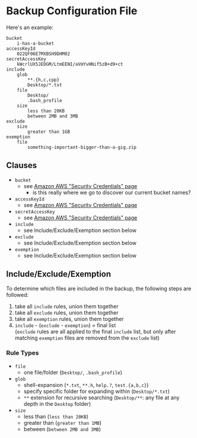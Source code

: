 # Backup Configuration File

Here's an example:

	bucket
		i-has-a-bucket
	accessKeyId
		022QF06E7MXBSH9DHM02
	secretAccessKey
		kWcrlUX5JEDGM/LtmEENI/aVmYvHNif5zB+d9+ct
	include
		glob
			**.{h,c,cpp}
			Desktop/*.txt
		file
			Desktop/
			.bash_profile
		size
			less than 20KB
			between 2MB and 3MB
	exclude
		size
			greater than 1GB
	exemption
		file
			something-important-bigger-than-a-gig.zip

## Clauses

* `bucket`
	* see [Amazon AWS "Security Credentials" page](http://aws.amazon.com/security-credentials)
		* is this really where we go to discover our current bucket names?
* `accessKeyId`
	* see [Amazon AWS "Security Credentials" page](http://aws.amazon.com/security-credentials)
* `secretAccessKey`
	* see [Amazon AWS "Security Credentials" page](http://aws.amazon.com/security-credentials)
* `include`
	* see Include/Exclude/Exemption section below
* `exclude`
	* see Include/Exclude/Exemption section below
* `exemption`
	* see Include/Exclude/Exemption section below

## Include/Exclude/Exemption

To determine which files are included in the backup, the following steps are followed:

1. take all `include` rules, union them together
2. take all `exclude` rules, union them together
3. take all `exemption` rules, union them together
4. `include` - (`exclude` - `exemption`) = final list  
	(`exclude` rules are all applied to the final `include` list, but only after matching `exemption` files are removed from the `exclude` list)

### Rule Types

* `file`
	* one file/folder (`Desktop/`, `.bash_profile`)
* `glob`
	* shell-expansion (`*.txt`, `**.h`, `help.?`, `test.{a,b,c}`)
	* specify specific folder for expanding within (`Desktop/*.txt`)
	* `**` extension for recursive searching (`Desktop/**`: any file at any depth in the `Desktop` folder)
* `size`
	* less than (`less than 20KB`)
	* greater than (`greater than 1MB`)
	* between (`between 2MB and 3MB`)
